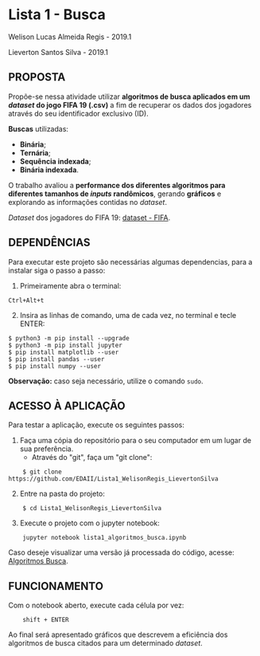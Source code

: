 Lista 1 - Busca
=========================
Welison Lucas Almeida Regis - 2019.1

Lieverton Santos Silva - 2019.1

## PROPOSTA
Propõe-se nessa atividade utilizar **algoritmos de busca aplicados em um _dataset_ do jogo FIFA 19 (.csv)** a fim de recuperar os dados dos jogadores através do seu identificador exclusivo (ID).

**Buscas** utilizadas:
*    **Binária**;
*    **Ternária**;
*    **Sequência indexada**;
*    **Binária indexada**.

O trabalho avaliou a **performance dos diferentes algoritmos para diferentes tamanhos de _inputs_ randômicos**, gerando **gráficos** e explorando as informações contidas no _dataset_.

_Dataset_ dos jogadores do FIFA 19:  [dataset - FIFA](https://www.kaggle.com/karangadiya/fifa19).

## DEPENDÊNCIAS
Para executar este projeto são necessárias algumas dependencias, para a instalar siga o passo a passo:

1. Primeiramente abra o terminal:
```
Ctrl+Alt+t
```

2. Insira as linhas de comando, uma de cada vez, no terminal e tecle ENTER:

```
$ python3 -m pip install --upgrade 
$ python3 -m pip install jupyter
$ pip install matplotlib --user
$ pip install pandas --user
$ pip install numpy --user
```

**Observação:** caso seja necessário, utilize o comando `sudo`.
## ACESSO À APLICAÇÃO
Para testar a aplicação, execute os seguintes passos:
1. Faça uma cópia do repositório para o seu computador em um lugar de sua preferência.
	* Através do "git", faça um "git clone":

```
    $ git clone https://github.com/EDAII/Lista1_WelisonRegis_LievertonSilva
```

2. Entre na pasta do projeto:
```
    $ cd Lista1_WelisonRegis_LievertonSilva
```

3. Execute o projeto com o jupyter notebook:
```
    jupyter notebook lista1_algoritmos_busca.ipynb
```
Caso deseje visualizar uma versão já processada do código, acesse: [Algoritmos Busca](https://github.com/EDAII/Lista1_WelisonRegis_LievertonSilva/blob/master/lista1_algoritmos_busca.ipynb).

## FUNCIONAMENTO
Com o notebook aberto, execute cada célula por vez:

```
    shift + ENTER
``` 

Ao final será apresentado gráficos que descrevem a eficiência dos algoritmos de busca citados para um determinado _dataset_.